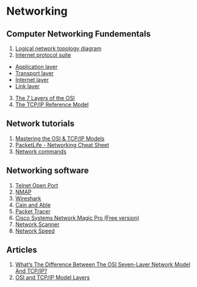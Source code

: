 # Networking



## Computer Networking Fundementals
1. [Logical network topology diagram](http://www.conceptdraw.com/examples/a-logical-diagram)
2. [Internet protocol suite](https://en.wikipedia.org/wiki/Internet_protocol_suite)
 * [Application layer](https://en.wikipedia.org/wiki/Application_layer)
 * [Transport layer](https://en.wikipedia.org/wiki/Transport_layer)
 * [Internet layer](https://en.wikipedia.org/wiki/Internet_layer)
 * [Link layer](https://en.wikipedia.org/wiki/Link_layer)
3. [The 7 Layers of the OSI](https://www.webopedia.com/quick_ref/OSI_Layers.asp)
4. [The TCP/IP Reference Model](https://www.studytonight.com/computer-networks/tcp-ip-reference-model)
 
 

## Network tutorials
1. [Mastering the OSI & TCP/IP Models](http://jaredheinrichs.com/mastering-the-osi-tcpip-models.html)
2. [PacketLife - Networking Cheat Sheet](http://packetlife.net/library/cheat-sheets/)
3. [Network commands](https://blog.pandorafms.org/network-commands/)



## Networking software
1. [Telnet Open Port]()
2. [NMAP]()
3. [Wireshark]()
4. [Cain and Able]()
5. [Packet Tracer]()
6. [Cisco Systems Network Magic Pro (Free version)]()
7. [Network Scanner]()
8. [Network Speed](https://fast.com/)



## Articles
1. [What’s The Difference Between The OSI Seven-Layer Network Model And TCP/IP?](http://www.electronicdesign.com/what-s-difference-between/what-s-difference-between-osi-seven-layer-network-model-and-tcpip)
2. [OSI and TCP/IP Model Layers](http://www.pearsonitcertification.com/articles/article.aspx?p=1804869)